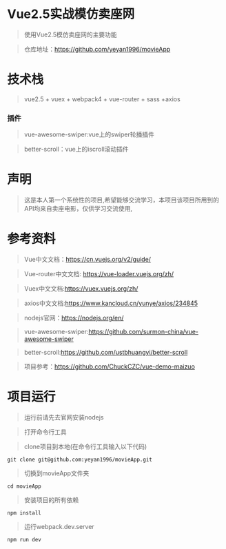 # Vue2.5实战模仿卖座网
> 使用Vue2.5模仿卖座网的主要功能

> 仓库地址：https://github.com/yeyan1996/movieApp

# 技术栈
> vue2.5 + vuex + webpack4 + vue-router + sass +axios

### 插件

>vue-awesome-swiper:vue上的swiper轮播插件

>better-scroll：vue上的iscroll滚动插件

# 声明
> 这是本人第一个系统性的项目,希望能够交流学习，本项目该项目所用到的API均来自卖座电影，仅供学习交流使用,

# 参考资料
> Vue中文文档：https://cn.vuejs.org/v2/guide/

> Vue-router中文文档: https://vue-loader.vuejs.org/zh/

> Vuex中文文档:https://vuex.vuejs.org/zh/

> axios中文文档:https://www.kancloud.cn/yunye/axios/234845

> nodejs官网：https://nodejs.org/en/

> vue-awesome-swiper:https://github.com/surmon-china/vue-awesome-swiper

> better-scroll:https://github.com/ustbhuangyi/better-scroll

>项目参考：https://github.com/ChuckCZC/vue-demo-maizuo


# 项目运行
> 运行前请先去官网安装nodejs

> 打开命令行工具

> clone项目到本地(在命令行工具输入以下代码)
 ```
 git clone git@github.com:yeyan1996/movieApp.git
```
> 切换到movieApp文件夹
 ```
 cd movieApp
```
> 安装项目的所有依赖
 ```
 npm install
```
> 运行webpack.dev.server
```
npm run dev
```
